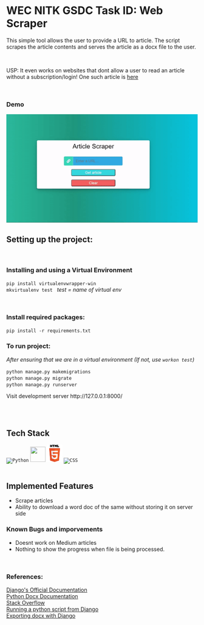 # WEC NITK GSDC Task ID: Web Scraper
<p>This simple tool allows the user to provide a URL to article.  
The script scrapes the article contents and serves the article as a docx file to the user.
</p>
<br>
<p>USP: It even works on websites that dont allow a user to read an article without a subscription/login!
One such article is <a href="https://www.nationalgeographic.com/animals/article/born-pink-blind-entirely-helpless-heres-how-giant-pandas-grow-up">here</a></p>
<br>

<h3> Demo </h3>

![Demo](demo-gif.gif)

<h2>Setting up the project:</h2>
<br>
<h3>Installing and using a Virtual Environment</h3>

`pip install virtualenvwrapper-win`<br>
`mkvirtualenv test` &nbsp; _test = name of virtual env_

<br>

<h3>Install required packages:</h3>

`pip install -r requirements.txt`<br>

<h3>To run project:</h3>

_After ensuring that we are in a virtual environment (If not, use `workon test`)_

`python manage.py makemigrations` <br>
`python manage.py migrate` <br>
`python manage.py runserver`<br>
<p>Visit development server http://127.0.0.1:8000/ </p>
<br>


<br>
<h2>Tech Stack</h2>
<code><img height="40" width="40" src="https://img.icons8.com/color/48/000000/python--v1.png" alt="Python"></code>
<code><img height="40" width="40" src="https://user-images.githubusercontent.com/76661350/143919769-d61dd74a-ef98-49db-b1d0-781cb2df501c.png"></code>
<code><img height="45" width="40" src="https://raw.githubusercontent.com/github/explore/80688e429a7d4ef2fca1e82350fe8e3517d3494d/topics/html/html.png" alt="HTML"></code>
<code><img height="36" width="40" src="https://cdn.iconscout.com/icon/free/png-256/css-131-722685.png" alt="CSS"></code>
<br>
<br>

<h2>Implemented Features</h2>
<ul>
    <li>Scrape articles</li>
    <li>Ability to download a word doc of the same without storing it on server side</li>
</ul>


<h3>Known Bugs and imporvements</h3>
<ul>
    <li>Doesnt work on Medium articles </li>
    <li> Nothing to show the progress when file is being processed. </li>
</ul>

<br>
<h3>References:</h3>
<a href="https://docs.djangoproject.com/en/3.2/">Django's Official Documentation</a><br>
<a href="https://python-docx.readthedocs.io/en/latest/user/documents.html">Python Docx Documentation</a><br>
<a href="https://stackoverflow.com/">Stack Overflow</a><br>
<a href="https://www.youtube.com/watch?v=s6Xi7x4G7yg">Running a python script from Django</a><br>
<a href="https://blog.devgenius.io/export-docx-file-with-python-docx-in-django-app-527ff5eb7280">Exporting docx with Django</a><br>
